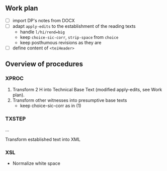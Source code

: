## Work plan
* [ ] import DP's notes from DOCX
* [ ] adapt `apply-edits` to the establishment of the reading texts
   * handle `l/hi/rend=big`
   * keep `choice-sic-corr`, `strip-space` from `choice`
   * keep posthumous revisions as they are
* [ ] define content of `<teiHeader>`

##  Overview of procedures

### XPROC
1. Transform 2 H into Technical Base Text (modified apply-edits, see Work plan).
2. Transform other witnesses into presumptive base texts 
   * keep choice-sic-corr as in (1)

### TXSTEP
...

Transform established text into XML

### XSL
* Normalize white space
